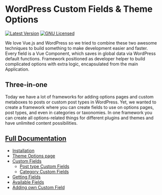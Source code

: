 # WordPress Custom Fields & Theme Options
[![Latest Version](https://img.shields.io/badge/release-v1.0.0-blue?style=flat-square)](https://github.com/StylemixThemes/wpcfto/releases)
[![GNU Licensed](https://img.shields.io/badge/license-GNU%20v3.0-brightgreen)](https://github.com/StylemixThemes/wpcfto/blob/master/LICENSE)

We love Vue.js and WordPress so we tried to combine these two awesome techniques to build something to make development easier and faster.
Every field is a Vue Component, which saves in global data via WordPress default functions. Framework positioned as developer helper to build complicated options with extra logic, encapsulated from the main Application.



## Three-in-one

Today we have a lot of frameworks for adding options pages and custom metaboxes to posts or custom post types in WordPress.
Yet, we wanted to create a framework where you can create fields to use on options pages, post types, and even in categories or taxonomies.
In one framework you can create all options-related things for different plugins and themes and have unlimited content possibilities.

## [Full Documentation](https://docs.stylemixthemes.com/wpcfto)

- [Installation](https://docs.stylemixthemes.com/wpcfto/installation)
- [Theme Options page](https://docs.stylemixthemes.com/wpcfto/adding-page-options)
- [Custom Fields](#)
	- [Post type Custom Fields](https://docs.stylemixthemes.com/wpcfto/adding-post-options)
	- [Category Custom Fields](https://docs.stylemixthemes.com/wpcfto/adding-taxonomy-options)
- [Getting Fields](https://docs.stylemixthemes.com/wpcfto/getting-fields)
- [Available Fields](https://docs.stylemixthemes.com/wpcfto/fields/general-field-parameters)
- [Adding own Custom Field](https://docs.stylemixthemes.com/wpcfto/registering-field)